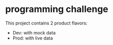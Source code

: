 # programming challenge

This project contains 2 product flavors:
* Dev: with mock data
* Prod: with live data
